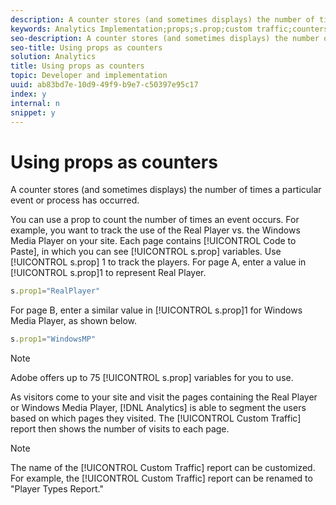 ```yaml
---
description: A counter stores (and sometimes displays) the number of times a particular event or process has occurred.
keywords: Analytics Implementation;props;s.prop;custom traffic;counters
seo-description: A counter stores (and sometimes displays) the number of times a particular event or process has occurred.
seo-title: Using props as counters
solution: Analytics
title: Using props as counters
topic: Developer and implementation
uuid: ab83bd7e-10d9-49f9-b9e7-c50397e95c17
index: y
internal: n
snippet: y
---
```


# Using props as counters

A counter stores (and sometimes displays) the number of times a particular event or process has occurred.

You can use a prop to count the number of times an event occurs. For example, you want to track the use of the Real Player vs. the Windows Media Player on your site. Each page contains [!UICONTROL Code to Paste], in which you can see [!UICONTROL s.prop] variables. Use [!UICONTROL s.prop] 1 to track the players. For page A, enter a value in [!UICONTROL s.prop]1 to represent Real Player.

```js
s.prop1="RealPlayer"
```

For page B, enter a similar value in [!UICONTROL s.prop]1 for Windows Media Player, as shown below.

```js
s.prop1="WindowsMP"
```

>[!NOTE]
>
>Adobe offers up to 75 [!UICONTROL s.prop] variables for you to use.

As visitors come to your site and visit the pages containing the Real Player or Windows Media Player, [!DNL Analytics] is able to segment the users based on which pages they visited. The [!UICONTROL Custom Traffic] report then shows the number of visits to each page.

>[!NOTE]
>
>The name of the [!UICONTROL Custom Traffic] report can be customized. For example, the [!UICONTROL Custom Traffic] report can be renamed to "Player Types Report."

